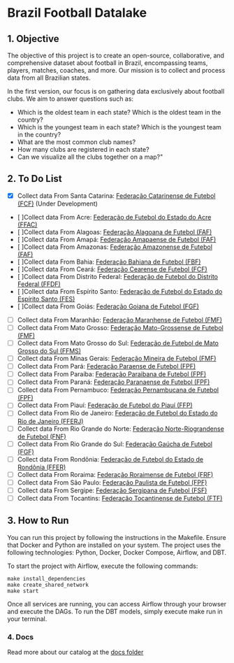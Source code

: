 # Brazil Football Datalake

## 1. Objective

The objective of this project is to create an open-source, collaborative, and comprehensive dataset about football in Brazil, encompassing teams, players, matches, coaches, and more. Our mission is to collect and process data from all Brazilian states.

In the first version, our focus is on gathering data exclusively about football clubs. We aim to answer questions such as:

* Which is the oldest team in each state? Which is the oldest team in the country?
* Which is the youngest team in each state? Which is the youngest team in the country?
* What are the most common club names?
* How many clubs are registered in each state?
* Can we visualize all the clubs together on a map?"

## 2. To Do List

- [X] Collect data From Santa Catarina: [Federação Catarinense de Futebol (FCF)](https://fcf.com.br/) (Under Development)
- [ ]Collect data From Acre: [Federação de Futebol do Estado do Acre (FFAC)](http://ffac.com.br/)
- [ ]Collect data From Alagoas: [Federação Alagoana de Futebol (FAF)](http://futeboldealagoas.net/)
- [ ]Collect data From Amapá: [Federação Amapaense de Futebol (FAF)](http://fafamapa.com.br/)
- [ ]Collect data From Amazonas: [Federação Amazonense de Futebol (FAF)](https://fafamazonas.com.br/)
- [ ]Collect data From Bahia: [Federação Bahiana de Futebol (FBF)](http://www.fbf.org.br/)
- [ ]Collect data From Ceará: [Federação Cearense de Futebol (FCF)](https://futebolcearense.com.br/)
- [ ]Collect data From Distrito Federal: [Federação de Futebol do Distrito Federal (FFDF)](http://ffdf.com.br/)
- [ ]Collect data From Espírito Santo: [Federação de Futebol do Estado do Espírito Santo (FES)](https://futebolcapixaba.com/)
- [ ]Collect data From Goiás: [Federação Goiana de Futebol (FGF)](http://fgf.esp.br/)
- [ ] Collect data From Maranhão: [Federação Maranhense de Futebol (FMF)](http://www.futebolmaranhense.com.br/)
- [ ] Collect data From Mato Grosso: [Federação Mato-Grossense de Futebol (FMF)](http://www.fmfmt.com.br/)
- [ ] Collect data From Mato Grosso do Sul: [Federação de Futebol de Mato Grosso do Sul (FFMS)](https://www.futebolms.com.br/)
- [ ] Collect data From Minas Gerais: [Federação Mineira de Futebol (FMF)](https://www.fmf.com.br/)
- [ ] Collect data From Pará: [Federação Paraense de Futebol (FPF)](http://www.fpfpara.com.br/)
- [ ] Collect data From Paraíba: [Federação Paraibana de Futebol (FPF)](http://www.federacaopbf.com.br/)
- [ ] Collect data From Paraná: [Federação Paranaense de Futebol (FPF)](http://www.federacaopr.com.br/)
- [ ] Collect data From Pernambuco: [Federação Pernambucana de Futebol (FPF)](http://www.fpf-pe.com.br/)
- [ ] Collect data From Piauí: [Federação de Futebol do Piauí (FFP)](https://ffp-pi.com.br/)
- [ ] Collect data From Rio de Janeiro: [Federação de Futebol do Estado do Rio de Janeiro (FFERJ)](http://www.fferj.com.br/)
- [ ] Collect data From Rio Grande do Norte: [Federação Norte-Riograndense de Futebol (FNF)](http://www.fnf.org.br/)
- [ ] Collect data From Rio Grande do Sul: [Federação Gaúcha de Futebol (FGF)](https://fgf.com.br/)
- [ ] Collect data From Rondônia: [Federação de Futebol do Estado de Rondônia (FFER)](http://ffer.com.br/)
- [ ] Collect data From Roraima: [Federação Roraimense de Futebol (FRF)](http://www.frf.com.br/)
- [ ] Collect data From São Paulo: [Federação Paulista de Futebol (FPF)](http://www.fpf.org.br/)
- [ ] Collect data From Sergipe: [Federação Sergipana de Futebol (FSF)](http://fsf.com.br/)
- [ ] Collect data From Tocantins: [Federação Tocantinense de Futebol (FTF)](https://ftf.org.br/)

## 3. How to Run

You can run this project by following the instructions in the Makefile. Ensure that Docker and Python are installed on your system. The project uses the following technologies: Python, Docker, Docker Compose, Airflow, and DBT.

To start the project with Airflow, execute the following commands:

```
make install_dependencies
make create_shared_network
make start
```

Once all services are running, you can access Airflow through your browser and execute the DAGs. To run the DBT models, simply execute make run in your terminal.

### 4. Docs

Read more about our catalog at the [docs folder](./docs/README.md)